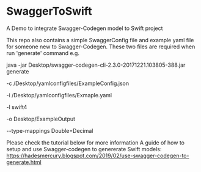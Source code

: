 # SwaggerToSwift
A Demo to integrate Swagger-Codegen model to Swift project

This repo also contains a simple SwaggerConfig file and example yaml file for someone new to Swagger-Codegen. These two files are required when run 'generate' command e.g.
 
 
  
java -jar Desktop/swagger-codegen-cli-2.3.0-20171221.103805-388.jar generate 
     
  -c /Desktop/yamlconfigfiles/ExampleConfig.json 
     
  -i /Desktop/yamlconfigfiles/Exmaple.yaml 
     
  -l swift4 
     
  -o Desktop/ExampleOutput 
     
  --type-mappings Double=Decimal
 
  
   
  
Please check the tutorial below for more information
A guide of how to setup and use Swagger-codegen to genererate Swift models:
https://hadesmercury.blogspot.com/2019/02/use-swagger-codegen-to-generate.html


